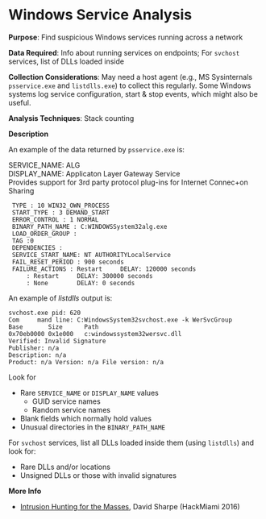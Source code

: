 # Windows Service Analysis

**Purpose**: Find suspicious Windows services running across a network

**Data Required**: Info about running services on endpoints; For `svchost` services, list of DLLs loaded inside

**Collection Considerations**: May need a host agent (e.g., MS Sysinternals `psservice.exe` and `listdlls.exe`) to collect this regularly.  Some Windows systems log service configuration, start & stop events, which might also be useful.

**Analysis Techniques**: Stack counting

**Description**

An example of the data returned by `psservice.exe` is:

  SERVICE_NAME: ALG  
  DISPLAY_NAME: Applicaton Layer Gateway Service  
  Provides support for 3rd party protocol plug-ins for Internet Connec+on Sharing

     TYPE : 10 WIN32_OWN_PROCESS
     START_TYPE : 3 DEMAND_START
     ERROR_CONTROL : 1 NORMAL
     BINARY_PATH_NAME : C:WINDOWSSystem32alg.exe
     LOAD_ORDER_GROUP :
     TAG :0
     DEPENDENCIES :
     SERVICE_START_NAME: NT AUTHORITYLocalService
     FAIL_RESET_PERIOD : 900 seconds
     FAILURE_ACTIONS : Restart     DELAY: 120000 seconds
         : Restart     DELAY: 300000 seconds
         : None        DELAY: 0 seconds

An example of _listdlls_ output is:

	svchost.exe pid: 620
	Com		mand line: C:WindowsSystem32svchost.exe -k WerSvcGroup
	Base       Size      Path
	0x70eb0000 0x1e000   c:windowssystem32wersvc.dll
	Verified: Invalid Signature
	Publisher: n/a  
	Description: n/a  
	Product: n/a Version: n/a File version: n/a

Look for 

* Rare `SERVICE_NAME` or `DISPLAY_NAME` values
    * GUID service names
    * Random service names
* Blank fields which normally hold values
* Unusual directories in the `BINARY_PATH_NAME`

For `svchost` services, list all DLLs loaded inside them (using `listdlls`) and look for:

* Rare DLLs and/or locations
* Unsigned DLLs or those with invalid signatures

**More Info**

* [Intrusion Hunting for the Masses](https://www.youtube.com/watch?v=YLgycMCPo4c), David Sharpe (HackMiami 2016)



